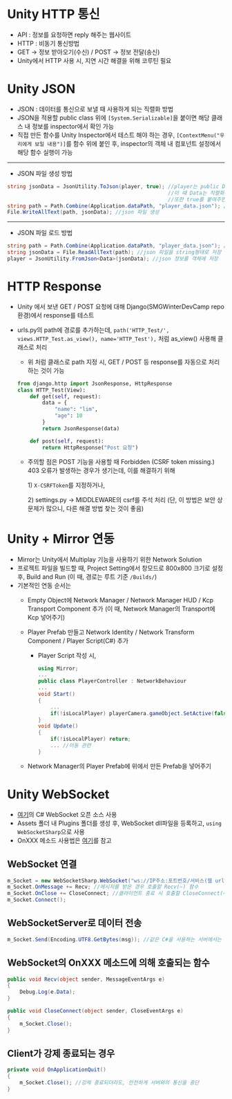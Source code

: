 # Unity HTTP 통신
- API : 정보를 요청하면 reply 해주는 웹사이트
- HTTP : 비동기 통신방법
- GET -> 정보 받아오기(수신) / POST -> 정보 전달(송신)
- Unity에서 HTTP 사용 시, 지연 시간 해결을 위해 코루틴 필요

# Unity JSON
- JSON : 데이터를 통신으로 보낼 때 사용하게 되는 직렬화 방법
- JSON을 적용할 public class 위에 ```[System.Serializable]```을 붙이면 해당 클래스 내 정보를 inspector에서 확인 가능
- 직접 만든 함수를 Unity Inspector에서 테스트 해야 하는 경우, ```[ContextMenu("우리에게 보일 내용")]```를 함수 위에 붙인 후, inspector의 객체 내 컴포넌트 설정에서 해당 함수 실행이 가능
- - -
- JSON 파일 생성 방법
```csharp
string jsonData = JsonUtility.ToJson(player, true); //player는 public Data player로 정의되어 있음
                                                    //이 때 Data는 직렬화가 적용된 사용자 정의 클래스
                                                    //또한 true를 붙여주면 사용자가 보기 좋게 출력
string path = Path.Combine(Application.dataPath, "player_data.json"); //path 설정, 절대 경로 사용 또한 가능
File.WriteAllText(path, jsonData); //json 파일 생성
```
- - -
- JSON 파일 로드 방법
```csharp
string path = Path.Combine(Application.dataPath, "player_data.json"); //path 설정
string jsonData = File.ReadAllText(path); //json 파일을 string형태로 저장
player = JsonUtility.FromJson<Data>(jsonData); //json 정보를 객체에 저장
```

# HTTP Response
- Unity 에서 보낸 GET / POST 요청에 대해 Django(SMGWinterDevCamp repo 환경)에서 response를 테스트
- urls.py의 path에 경로를 추가하는데, ```path('HTTP_Test/', views.HTTP_Test.as_view(), name='HTTP_Test'),``` 처럼 as_view() 사용해 클래스로 처리
    * 위 처럼 클래스로 path 지정 시, GET / POST 등 response를 자동으로 처리하는 것이 가능
    
    ```python
    from django.http import JsonResponse, HttpResponse
    class HTTP_Test(View):
        def get(self, request):
            data = {
                "name": "lim",
                "age": 10
            }
            return JsonResponse(data)

        def post(self, request):
            return HttpResponse("Post 요청")
    ```
    
    * 주의할 점은 POST 기능을 사용할 때 Forbidden (CSRF token missing.) 403 오류가 발생하는 경우가 생기는데, 이를 해결하기 위해
        
        1\) ```X-CSRFToken```를 지정하거나,
        
        2\) settings.py -> MIDDLEWARE의 csrf를 주석 처리 (단, 이 방법은 보안 상 문제가 많으니, 다른 해결 방법 찾는 것이 좋음)
        
# Unity + Mirror 연동
- Mirror는 Unity에서 Multiplay 기능을 사용하기 위한 Network Solution
- 프로젝트 파일을 빌드할 때, Project Setting에서 창모드로 800x800 크기로 설정 후, Build and Run (이 때, 경로는 루트 기준 ```/Builds/```)
- 기본적인 연동 순서는
    * Empty Object에 Network Manager / Network Manager HUD / Kcp Transport Component 추가 (이 때, Network Manager의 Transport에 Kcp 넣어주기)
    * Player Prefab 만들고 Network Identity / Network Transform Component / Player Script(C#) 추가
        + Player Script 작성 시, 
            ```csharp
            using Mirror;
            ...
            public class PlayerController : NetworkBehaviour
            ...
            void Start()
            {
                ...
                if(!isLocalPlayer) playerCamera.gameObject.SetActive(false); //Local 카메라만 쫓아가도록
            }
            void Update()
            {
                if(!isLocalPlayer) return;
                ... //이동 관련
            }
            ```
            
    * Network Manager의 Player Prefab에 위에서 만든 Prefab을 넣어주기
    
# Unity WebSocket
- [여기](https://timeboxstory.tistory.com/69)의 C# WebSocket 오픈 소스 사용
- Assets 폴더 내 Plugins 폴더를 생성 후, WebSocket dll파일을 등록하고, ```using WebSocketSharp```으로 사용
- OnXXX 메소드 사용법은 [여기](https://github.com/sta/websocket-sharp)를 참고

## WebSocket 연결
```csharp
m_Socket = new WebSocketSharp.WebSocket("ws://IP주소:포트번호/서비스(웹 url)");
m_Socket.OnMessage += Recv; //메시지를 받은 경우 호출할 Recv(~) 함수
m_Socket.OnClose += CloseConnect; //클라이언트 종료 시 호출할 CloseConnect(~) 함수 
m_Socket.Connect();

```

## WebSocketServer로 데이터 전송
```csharp
m_Socket.Send(Encoding.UTF8.GetBytes(msg)); //같은 C#을 사용하는 서버에서는 Bytes 이용하니 Error. String은 제대로 인식함 -> Why?
```

## WebSocket의 OnXXX 메소드에 의해 호출되는 함수
```csharp
public void Recv(object sender, MessageEventArgs e)
{
    Debug.Log(e.Data);
}

public void CloseConnect(object sender, CloseEventArgs e)
{
    m_Socket.Close();
}
```

## Client가 강제 종료되는 경우
```csharp
private void OnApplicationQuit()
{
    m_Socket.Close(); //강제 종료되더라도, 안전하게 서버와의 통신을 중단
}
```
